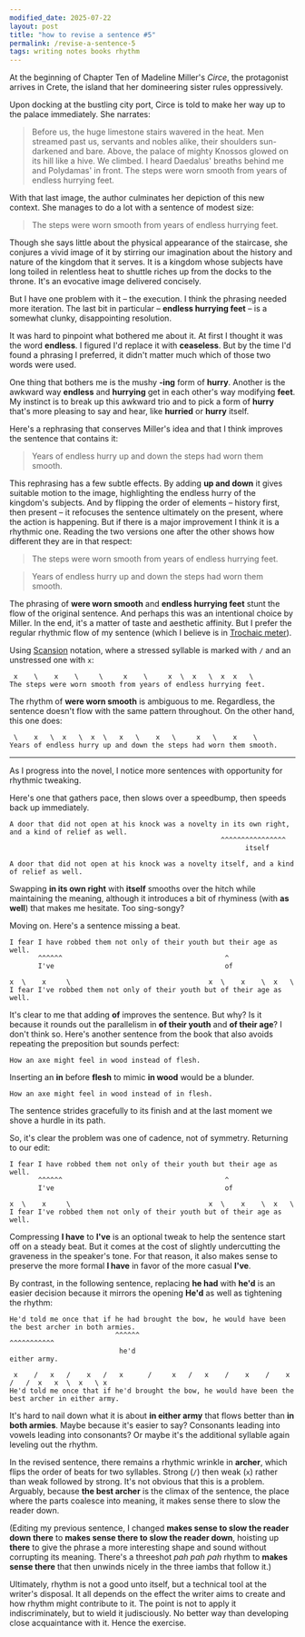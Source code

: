 ```yaml
---
modified_date: 2025-07-22
layout: post
title: "how to revise a sentence #5"
permalink: /revise-a-sentence-5
tags: writing notes books rhythm
---
```


At the beginning of Chapter Ten of Madeline Miller's _Circe_, the protagonist arrives in Crete, the island that her domineering sister rules oppressively.
<!--more-->
Upon docking at the bustling city port, Circe is told to make her way up to the palace immediately.
She narrates:

> Before us, the huge limestone stairs wavered in the heat.
> Men streamed past us, servants and nobles alike, their shoulders sun-darkened and bare.
> Above, the palace of mighty Knossos glowed on its hill like a hive.
> We climbed.
> I heard Daedalus' breaths behind me and Polydamas' in front.
> The steps were worn smooth from years of endless hurrying feet.

With that last image, the author culminates her depiction of this new context.
She manages to do a lot with a sentence of modest size:

> The steps were worn smooth from years of endless hurrying feet.

Though she says little about the physical appearance of the staircase, she conjures a vivid image of it by stirring our imagination about the history and nature of the kingdom that it serves.
It is a kingdom whose subjects have long toiled in relentless heat to shuttle riches up from the docks to the throne.
It's an evocative image delivered concisely.

But I have one problem with it – the execution.
I think the phrasing needed more iteration.
The last bit in particular – **endless hurrying feet** – is a somewhat clunky, disappointing resolution.

It was hard to pinpoint what bothered me about it.
At first I thought it was the word **endless**.
I figured I'd replace it with **ceaseless**.
But by the time I'd found a phrasing I preferred, it didn't matter much which of those two words were used.

One thing that bothers me is the mushy **-ing** form of **hurry**.
Another is the awkward way **endless** and **hurrying** get in each other's way modifying **feet**.
My instinct is to break up this awkward trio and to pick a form of **hurry** that's more pleasing to say and hear, like **hurried** or **hurry** itself.

Here's a rephrasing that conserves Miller's idea and that I think improves the sentence that contains it:

> Years of endless hurry up and down the steps had worn them smooth.

This rephrasing has a few subtle effects.
By adding **up and down** it gives suitable motion to the image, highlighting the endless hurry of the kingdom's subjects.
And by flipping the order of elements – history first, then present – it refocuses the sentence ultimately on the present, where the action is happening.
But if there is a major improvement I think it is a rhythmic one.
Reading the two versions one after the other shows how different they are in that respect:

> The steps were worn smooth from years of endless hurrying feet.

> Years of endless hurry up and down the steps had worn them smooth.

The phrasing of **were worn smooth** and **endless hurrying feet** stunt the flow of the original sentence.
And perhaps this was an intentional choice by Miller.
In the end, it's a matter of taste and aesthetic affinity.
But I prefer the regular rhythmic flow of my sentence (which I believe is in [Trochaic meter](https://en.wikipedia.org/wiki/Trochee)).

Using [Scansion](https://en.wikipedia.org/wiki/Scansion) notation, where a stressed syllable is marked with `/` and an unstressed one with `x`:

```
 x    \    x    \     \     x    \     x  \  x   \  x  x   \
The steps were worn smooth from years of endless hurrying feet.
```

The rhythm of **were worn smooth** is ambiguous to me.
Regardless, the sentence doesn't flow with the same pattern throughout.
On the other hand, this one does:

```
 \    x   \  x   \  x  \   x   \    x   \     x   \    x    \
Years of endless hurry up and down the steps had worn them smooth.
```

---

As I progress into the novel, I notice more sentences with opportunity for rhythmic tweaking.

Here's one that gathers pace, then slows over a speedbump, then speeds back up immediately.

```
A door that did not open at his knock was a novelty in its own right, and a kind of relief as well.
                                                    ^^^^^^^^^^^^^^^^
                                                          itself

A door that did not open at his knock was a novelty itself, and a kind of relief as well.
```

Swapping **in its own right** with **itself** smooths over the hitch while maintaining the meaning, although it introduces a bit of rhyminess (with **as well**) that makes me hesitate.
Too sing-songy?

Moving on.
Here's a sentence missing a beat.

```
I fear I have robbed them not only of their youth but their age as well.
       ^^^^^^                                        ^
       I've                                          of

x  \    x     \                                  x  \    x    \  x   \
I fear I've robbed them not only of their youth but of their age as well.
```

It's clear to me that adding **of** improves the sentence.
But why?
Is it because it rounds out the parallelism in **of their youth** and **of their age**?
I don't think so.
Here's another sentence from the book that also avoids repeating the preposition but sounds perfect:

```
How an axe might feel in wood instead of flesh.
```

Inserting an **in** before **flesh** to mimic **in wood** would be a blunder.

```
How an axe might feel in wood instead of in flesh.
```

The sentence strides gracefully to its finish and at the last moment we shove a hurdle in its path.

So, it's clear the problem was one of cadence, not of symmetry.
Returning to our edit:

```
I fear I have robbed them not only of their youth but their age as well.
       ^^^^^^                                        ^
       I've                                          of

x  \    x     \                                  x  \    x    \  x   \
I fear I've robbed them not only of their youth but of their age as well.
```

Compressing **I have** to **I've** is an optional tweak to help the sentence start off on a steady beat.
But it comes at the cost of slightly undercutting the graveness in the speaker's tone.
For that reason, it also makes sense to preserve the more formal **I have** in favor of the more casual **I've**.

By contrast, in the following sentence, replacing **he had** with **he'd** is an easier decision because it mirrors the opening **He'd** as well as tightening the rhythm:

```
He'd told me once that if he had brought the bow, he would have been the best archer in both armies.
                          ^^^^^^                                                        ^^^^^^^^^^^
                           he'd                                                         either army.

 x    /   x   /    x   /   x      /     x   /   x    /    x    /    x   /   /  x   x  \  x   \ x
He'd told me once that if he'd brought the bow, he would have been the best archer in either army.
```

It's hard to nail down what it is about **in either army** that flows better than **in both armies**.
Maybe because it's easier to say?
Consonants leading into vowels leading into consonants?
Or maybe it's the additional syllable again leveling out the rhythm.

In the revised sentence, there remains a rhythmic wrinkle in **archer**, which flips the order of beats for two syllables.
Strong (`/`) then weak (`x`) rather than weak followed by strong.
It's not obvious that this is a problem.
Arguably, because **the best archer** is the climax of the sentence, the place where the parts coalesce into meaning, it makes sense there to slow the reader down.

(Editing my previous sentence, I changed **makes sense to slow the reader down there** to **makes sense there to slow the reader down**, hoisting up **there** to give the phrase a more interesting shape and sound without corrupting its meaning.
There's a threeshot _pah pah pah_ rhythm to **makes sense there** that then unwinds nicely in the three iambs that follow it.)

Ultimately, rhythm is not a good unto itself, but a technical tool at the writer's disposal.
It all depends on the effect the writer aims to create and how rhythm might contribute to it.
The point is not to apply it indiscriminately, but to wield it judisciously.
No better way than developing close acquaintance with it.
Hence the exercise.
